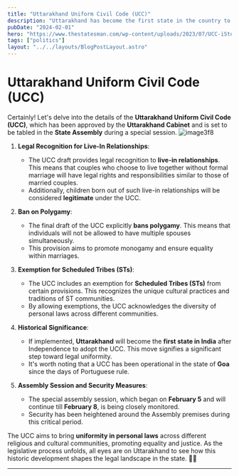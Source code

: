 ```yaml
---
title: "Uttarakhand Uniform Civil Code (UCC)"
description: "Uttarakhand has become the first state in the country to give legal backing to live-in relationships, making it mandatory for residents to register such unions with the authorities."
pubDate: "2024-02-01"
hero: "https://www.thestatesman.com/wp-content/uploads/2023/07/UCC-iStock-1.jpg"
tags: ["politics"]
layout: "../../layouts/BlogPostLayout.astro"
---
```

# Uttarakhand Uniform Civil Code (UCC)
Certainly! Let's delve into the details of the **Uttarakhand Uniform Civil Code (UCC)**, which has been approved by the **Uttarakhand Cabinet** and is set to be tabled in the **State Assembly** during a special session.
![image3f8](https://www.livemint.com/lm-img/img/2024/02/06/1600x900/a_1707198996797_1707198999920.PNG)
1. **Legal Recognition for Live-In Relationships**:
   - The UCC draft provides legal recognition to **live-in relationships**. This means that couples who choose to live together without formal marriage will have legal rights and responsibilities similar to those of married couples.
   - Additionally, children born out of such live-in relationships will be considered **legitimate** under the UCC.

2. **Ban on Polygamy**:
   - The final draft of the UCC explicitly **bans polygamy**. This means that individuals will not be allowed to have multiple spouses simultaneously.
   - This provision aims to promote monogamy and ensure equality within marriages.

3. **Exemption for Scheduled Tribes (STs)**:
   - The UCC includes an exemption for **Scheduled Tribes (STs)** from certain provisions. This recognizes the unique cultural practices and traditions of ST communities.
   - By allowing exemptions, the UCC acknowledges the diversity of personal laws across different communities.

4. **Historical Significance**:
   - If implemented, **Uttarakhand** will become the **first state in India** after Independence to adopt the UCC. This move signifies a significant step toward legal uniformity.
   - It's worth noting that a UCC has been operational in the state of **Goa** since the days of Portuguese rule.

5. **Assembly Session and Security Measures**:
   - The special assembly session, which began on **February 5** and will continue till **February 8**, is being closely monitored.
   - Security has been heightened around the Assembly premises during this critical period.

The UCC aims to bring **uniformity in personal laws** across different religious and cultural communities, promoting equality and justice. As the legislative process unfolds, all eyes are on Uttarakhand to see how this historic development shapes the legal landscape in the state. 🌟📜

---